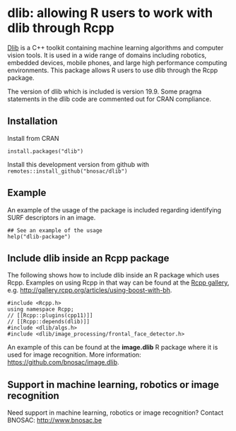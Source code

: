 # dlib: allowing R users to work with dlib through Rcpp

[Dlib](http://dlib.net) is a C++ toolkit containing machine learning algorithms and computer vision tools. It is used in a wide range of domains including robotics, embedded devices, mobile phones, and large high performance computing environments. This package allows R users to use dlib through the Rcpp package.

The version of dlib which is included is version 19.9.
Some pragma statements in the dlib code are commented out for CRAN compliance.

## Installation

Install from CRAN

```
install.packages("dlib")
```

Install this development version from github with `remotes::install_github("bnosac/dlib")`

## Example

An example of the usage of the package is included regarding identifying SURF descriptors in an image.

```
## See an example of the usage 
help("dlib-package")
```

## Include dlib inside an Rcpp package

The following shows how to include dlib inside an R package which uses Rcpp. Examples on using Rcpp in that way can be found at the [Rcpp gallery](http://gallery.rcpp.org), e.g. http://gallery.rcpp.org/articles/using-boost-with-bh.

```
#include <Rcpp.h>
using namespace Rcpp;
// [[Rcpp::plugins(cpp11)]]
// [[Rcpp::depends(dlib)]]
#include <dlib/algs.h>
#include <dlib/image_processing/frontal_face_detector.h>
```

An example of this can be found at the **image.dlib** R package where it is used for image recognition. More information: https://github.com/bnosac/image.dlib.


## Support in machine learning, robotics or image recognition

Need support in machine learning, robotics or image recognition?
Contact BNOSAC: http://www.bnosac.be



    

